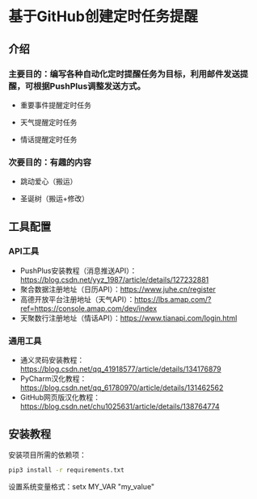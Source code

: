 # 基于GitHub创建定时任务提醒

## 介绍
### 主要目的：编写各种自动化定时提醒任务为目标，利用邮件发送提醒，可根据PushPlus调整发送方式。

- 重要事件提醒定时任务

- 天气提醒定时任务

- 情话提醒定时任务

### 次要目的：有趣的内容

- 跳动爱心（搬运）

- 圣诞树（搬运+修改）




## 工具配置
### API工具
- PushPlus安装教程（消息推送API）：https://blog.csdn.net/yyz_1987/article/details/127232881
- 聚合数据注册地址（日历API）：https://www.juhe.cn/register
- 高德开放平台注册地址（天气API）：https://lbs.amap.com/?ref=https://console.amap.com/dev/index
- 天聚数行注册地址（情话API）：https://www.tianapi.com/login.html

### 通用工具
- 通义灵码安装教程：https://blog.csdn.net/qq_41918577/article/details/134176879
- PyCharm汉化教程：https://blog.csdn.net/qq_61780970/article/details/131462562
- GitHub网页版汉化教程：https://blog.csdn.net/chu1025631/article/details/138764774



## 安装教程
安装项目所需的依赖项：
```sh
pip3 install -r requirements.txt
```

设置系统变量格式：setx MY_VAR "my_value"

